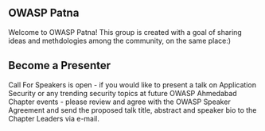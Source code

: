  
 ## OWASP Patna
  Welcome to OWASP Patna! This group is created with a goal of sharing ideas and methdologies among the community, on the same place:)
 
 ## Become a Presenter
 Call For Speakers is open - if you would like to present a talk on Application Security or any trending security topics at future OWASP Ahmedabad Chapter events - please review and agree with the OWASP Speaker Agreement and send the proposed talk title, abstract and speaker bio to the Chapter Leaders via e-mail.
